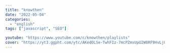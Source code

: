 ```yaml
---
title: "knowthen"
date: "2022-05-04"
categories:
  - "english"
tags: ["javascript", "SEO"]

youtube: "https://www.youtube.com/c/knowthen/playlists"
cover: "https://yt3.ggpht.com/ytc/AKedOLSe-TwhFIz-7mcPZmsUpU2W8RF9HvLjOpNozGGCew=s88-c-k-c0x00ffffff-no-rj"
---
```

